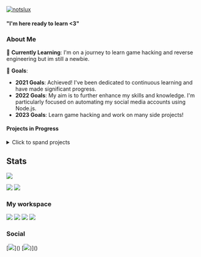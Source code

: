 [![notslux](https://cdn.discordapp.com/attachments/760822494419484672/1157331779196301352/nubsisito-alargao.png)](https://imxnoobx.com) 


#### "I'm here ready to learn <3"

### About Me

🌱 **Currently Learning**: I'm on a journey to learn game hacking and reverse engineering but im still a newbie.

🚀 **Goals**:

- **2021 Goals**: Achieved! I've been dedicated to continuous learning and have made significant progress.
- **2022 Goals**: My aim is to further enhance my skills and knowledge. I'm particularly focused on automating my social media accounts using Node.js.
- **2023 Goals**: Learn game hacking and work on many side projects!

#### Projects in Progress

<details>
<summary>Click to spand projects</summary>
  
```kt
class MyPortfolio {
    val username: String
        get() = "notslux"
    
    val currentLearning: List<String>
        get() = listOf("C++", "C#", "Node.js", "Java", "kt", "Python")
    
    val goals2021: String
        get() = "Learn as much as possible!"
    
    val goals2022: String
        get() = "Automatize all my social media accounts"
        
    val goals2023: String
        get() = "Make the biggest projects and lauch them to the stars!"
   
    val projects: List<Map<String, Any>>
        get() = listOf(
            mapOf(
                "name" to "My Universe",
                "description" to "Simple react portfolio for your GitHub repository",
                "hype" to 70
            ),
            mapOf(
                "name" to "future-project",
                "description" to "The goal with this project is to provide a series of services made from scratch",
                "hype" to 109
            ),
            mapOf(
                "name" to "Others",
                "description" to "Looking forward to making many other projects and expanding my knowledge with it."
            )
        )
}

```

</details>

## Stats
![](https://komarev.com/ghpvc/?username=notslux&color=red&style=for-the-badge)

[![](https://github-readme-stats.vercel.app/api?username=notslux&show_icons=true&show_icons=true&title_color=7433FF&icon_color=bb2acf&text_color=b3b3ff&bg_color=0,000000,130F40&hide_border=true)]()
[![](https://github-readme-stats.vercel.app/api/top-langs/?username=notslux&title_color=7433FF&icon_color=bb2acf&text_color=b3b3ff&bg_color=0,000000,130F40&hide_border=true&layout=compact&hide=batchfile,c#)]()

### My workspace

![](https://img.shields.io/badge/-Visual%20Studio%20Code-000?style=for-the-badge&logo=Visual%20Studio%20Code&logoColor=white)
![](https://img.shields.io/badge/-Visual%20Studio-000?style=for-the-badge&logo=Visual%20Studio&logoColor=purple)
![](https://img.shields.io/badge/Intellij%20Idea-000?logo=intellij-idea&style=for-the-badge)
![](https://img.shields.io/badge/Github-000?logo=github&style=for-the-badge)

### Social

[![]([https://discord.c99.nl/widget/theme-4/652969127756955658.png](https://discord.c99.nl/widget/theme-4/975469776505798737.png))]()
[![](https://spotify-github-profile.vercel.app/api/view?uid=omiq07qfvusohy44bcpffdyua&redirect=true%5D(https://open.spotify.com/playlist/62ybs8r4eemchhVBEaGGds)https://https://open.spotify.com/playlist/62ybs8r4eemchhVBEaGGds))]()
